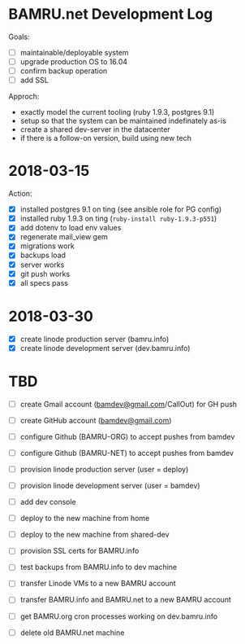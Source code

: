 # BAMRU.net Development Log

Goals:
- [ ] maintainable/deployable system
- [ ] upgrade production OS to 16.04
- [ ] confirm backup operation
- [ ] add SSL

Approch:
- exactly model the current tooling (ruby 1.9.3, postgres 9.1)
- setup so that the system can be maintained indefinately as-is
- create a shared dev-server in the datacenter
- if there is a follow-on version, build using new tech

# 2018-03-15

Action:
- [x] installed postgres 9.1 on ting (see ansible role for PG config)
- [x] installed ruby 1.9.3 on ting (`ruby-install ruby-1.9.3-p551`)
- [x] add dotenv to load env values
- [x] regenerate mail_view gem
- [x] migrations work
- [x] backups load
- [x] server works
- [x] git push works
- [x] all specs pass

# 2018-03-30

- [x] create linode production server  (bamru.info)
- [x] create linode development server (dev.bamru.info)

# TBD

- [ ] create Gmail account (bamdev@gmail.com/CallOut) for GH push
- [ ] create GitHub account (bamdev@gmail.com)

- [ ] configure Github (BAMRU-ORG) to accept pushes from bamdev
- [ ] configure Github (BAMRU-NET) to accept pushes from bamdev

- [ ] provision linode production server  (user = deploy)
- [ ] provision linode development server (user = bamdev)
- [ ] add dev console
- [ ] deploy to the new machine from home
- [ ] deploy to the new machine from shared-dev

- [ ] provision SSL certs for BAMRU.info

- [ ] test backups from BAMRU.info to dev machine

- [ ] transfer Linode VMs to a new BAMRU account
- [ ] transfer BAMRU.info and BAMRU.net to a new BAMRU account

- [ ] get BAMRU.org cron processes working on dev.bamru.info

- [ ] delete old BAMRU.net machine


